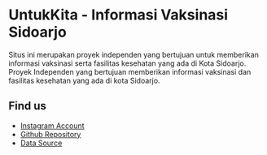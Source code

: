 # UntukKita - Informasi Vaksinasi Sidoarjo

Situs ini merupakan proyek independen yang bertujuan untuk memberikan informasi vaksinasi serta fasilitas kesehatan yang ada di Kota Sidoarjo. Proyek Independen yang bertujuan memberikan informasi vaksinasi dan fasilitas kesehatan yang ada di kota Sidoarjo.

## Find us

- [Instagram Account](https://www.instagram.com/untukkita.sda)
- [Github Repository](https://github.com/untukkita-id/sda.untukkita.id)
- [Data Source](https://docs.google.com/spreadsheets/d/1l1O7tE5rY4Uzaa66fX2ULw0wpPUZ-UH5YS7tvgrEWYg/edit?usp=sharing)
